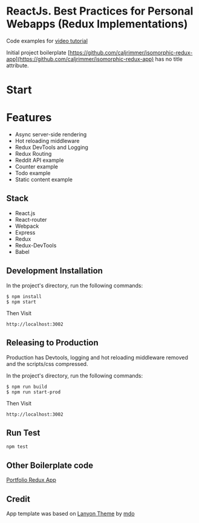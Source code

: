 # ReactJs. Best Practices for Personal Webapps (Redux Implementations)
Code examples for [video tutorial](https://www.youtube.com/playlist?list=PLPgDBCA1Cb3Ngjpo21aFkdqVT2H0fZu3W)

Initial project boilerplate [https://github.com/caljrimmer/isomorphic-redux-app](https://github.com/caljrimmer/isomorphic-redux-app) has no title attribute.
# Start

# Features

- Async server-side rendering
- Hot reloading middleware
- Redux DevTools and Logging
- Redux Routing
- Reddit API example
- Counter example
- Todo example
- Static content example

## Stack

- React.js
- React-router
- Webpack
- Express
- Redux
- Redux-DevTools
- Babel

## Development Installation

In the project's directory, run the following commands:

```
$ npm install
$ npm start
```

Then Visit

```
http://localhost:3002
```

## Releasing to Production

Production has Devtools, logging and hot reloading middleware removed and the scripts/css compressed. 

In the project's directory, run the following commands:

```
$ npm run build
$ npm run start-prod
```

Then Visit

```
http://localhost:3002
```

## Run Test
```
npm test
```

## Other Boilerplate code

[Portfolio Redux App](https://github.com/caljrimmer/portfolio-redux-app)

## Credit

App template was based on [Lanyon Theme](https://github.com/poole/lanyon) by [mdo](https://github.com/mdo)
